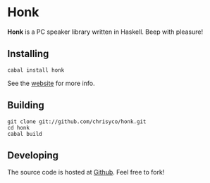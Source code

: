Honk
====

**Honk** is a PC speaker library written in Haskell. Beep with pleasure!


Installing
----------

    cabal install honk

See the [website][] for more info.


Building
--------

    git clone git://github.com/chrisyco/honk.git
    cd honk
    cabal build


Developing
----------

The source code is hosted at [Github][]. Feel free to fork!


[website]: http://lfairy.github.com/honk
[GitHub]: https://github.com/lfairy/honk
